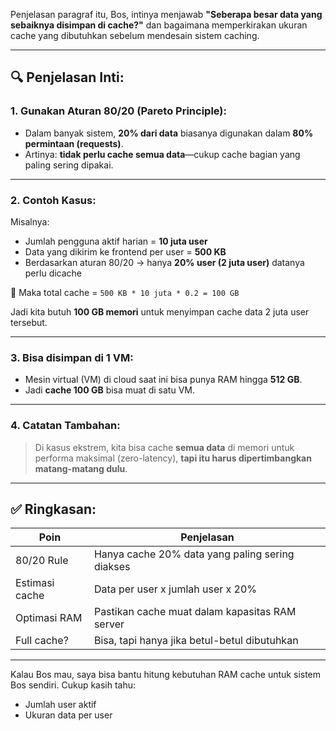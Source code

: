 Penjelasan paragraf itu, Bos, intinya menjawab **"Seberapa besar data yang sebaiknya disimpan di cache?"** dan bagaimana memperkirakan ukuran cache yang dibutuhkan sebelum mendesain sistem caching.

---

## 🔍 **Penjelasan Inti:**

### 1. **Gunakan Aturan 80/20 (Pareto Principle):**

* Dalam banyak sistem, **20% dari data** biasanya digunakan dalam **80% permintaan (requests)**.
* Artinya: **tidak perlu cache semua data**—cukup cache bagian yang paling sering dipakai.

---

### 2. **Contoh Kasus:**

Misalnya:

* Jumlah pengguna aktif harian = **10 juta user**
* Data yang dikirim ke frontend per user = **500 KB**
* Berdasarkan aturan 80/20 → hanya **20% user (2 juta user)** datanya perlu dicache

🔢 Maka total cache =
`500 KB * 10 juta * 0.2 = 100 GB`

Jadi kita butuh **100 GB memori** untuk menyimpan cache data 2 juta user tersebut.

---

### 3. **Bisa disimpan di 1 VM:**

* Mesin virtual (VM) di cloud saat ini bisa punya RAM hingga **512 GB**.
* Jadi **cache 100 GB** bisa muat di satu VM.

---

### 4. **Catatan Tambahan:**

> Di kasus ekstrem, kita bisa cache **semua data** di memori untuk performa maksimal (zero-latency), **tapi itu harus dipertimbangkan matang-matang dulu**.

---

## ✅ Ringkasan:

| Poin           | Penjelasan                                      |
| -------------- | ----------------------------------------------- |
| 80/20 Rule     | Hanya cache 20% data yang paling sering diakses |
| Estimasi cache | Data per user x jumlah user x 20%               |
| Optimasi RAM   | Pastikan cache muat dalam kapasitas RAM server  |
| Full cache?    | Bisa, tapi hanya jika betul-betul dibutuhkan    |

---

Kalau Bos mau, saya bisa bantu hitung kebutuhan RAM cache untuk sistem Bos sendiri. Cukup kasih tahu:

* Jumlah user aktif
* Ukuran data per user

